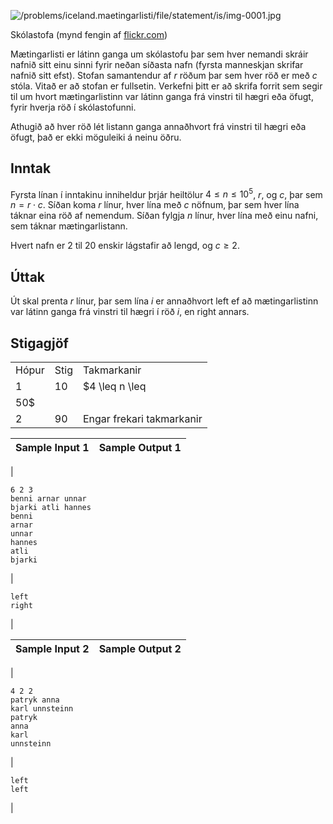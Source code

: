 

![/problems/iceland.maetingarlisti/file/statement/is/img-0001.jpg](/problems/iceland.maetingarlisti/file/statement/is/img-0001.jpg)

 Skólastofa (mynd fengin af [flickr.com](https://flic.kr/p/BTRZe))
 

Mætingarlisti er látinn ganga um skólastofu þar sem hver
 nemandi skráir nafnið sitt einu sinni fyrir neðan síðasta nafn
 (fyrsta manneskjan skrifar nafnið sitt efst). Stofan
 samantendur af $r$ röðum
 þar sem hver röð er með $c$ stóla. Vitað er að stofan er
 fullsetin. Verkefni þitt er að skrifa forrit sem segir til um
 hvort mætingarlistinn var látinn ganga frá vinstri til hægri
 eða öfugt, fyrir hverja röð í skólastofunni.


Athugið að hver röð lét listann ganga annaðhvort frá vinstri
 til hægri eða öfugt, það er ekki möguleiki á neinu öðru.


Inntak
------


Fyrsta línan í inntakinu inniheldur þrjár heiltölur
 $4 \leq n \leq 10^5$,
 $r$, og $c$, þar sem $n = r \cdot c$. Síðan koma
 $r$ línur, hver lína með
 $c$ nöfnum, þar sem hver
 lína táknar eina röð af nemendum. Síðan fylgja $n$ línur, hver lína með einu nafni,
 sem táknar mætingarlistann.


Hvert nafn er $2$ til
 $20$ enskir lágstafir að
 lengd, og $c \geq 2$.


Úttak
-----


Út skal prenta $r$
 línur, þar sem lína $i$ er
 annaðhvort left ef að mætingarlistinn
 var látinn ganga frá vinstri til hægri í röð $i$, en right annars.


Stigagjöf
---------




|  |  |  |
| --- | --- | --- |
| Hópur | Stig | Takmarkanir |
| 1 | 10 | $4 \leq n \leq
 50$ |
| 2 | 90 | Engar frekari takmarkanir |




| Sample Input 1 | Sample Output 1 |
| --- | --- |
| 
```
6 2 3
benni arnar unnar
bjarki atli hannes
benni
arnar
unnar
hannes
atli
bjarki

```
 | 
```
left
right

```
 |




| Sample Input 2 | Sample Output 2 |
| --- | --- |
| 
```
4 2 2
patryk anna
karl unnsteinn
patryk
anna
karl
unnsteinn

```
 | 
```
left
left

```
 |


